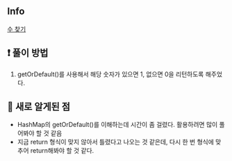 ## Info
<a href="문제 주소" rel="nofollow">수 찾기</a>

## ❗ 풀이 방법
1. getOrDefault()를 사용해서 해당 숫자가 있으면 1, 없으면 0을 리턴하도록 해주었다.

## 🙂 새로 알게된 점
* HashMap의 getOrDefault()를 이해하는데 시간이 좀 걸렸다. 활용하려면 많이 풀어봐야 할 것 같음
* 지금 return 형식이 맞지 않아서 틀렸다고 나오는 것 같은데, 다시 한 번 형식에 맞추어 return해봐야 할 것 같다.

